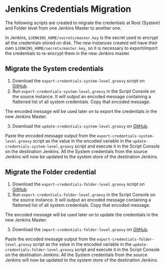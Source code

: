 # Jenkins Credentials Migration

The following scripts are created to migrate the credentials at Root (System) and Folder level from one Jenkins Master to another one.

In Jenkins, `$JENKINS_HOME/secrets/master.key` is the secret used to encrypt all the credentials stored on disk. The new instances created will have their own `$JENKINS_HOME/secrets/master.key`, so it is necessary to export/import the credentials to re-encrypt them in the new Jenkins master.

## Migrate the System credentials

1. Download the `export-credentials-system-level.groovy` script on [GitHub](https://github.com/cloudbees/jenkins-scripts/tree/master/credentials-migration/export-credentials-system-level.groovy).
2. Run `export-credentials-system-level.groovy` in the Script Console on the source instance. It will output an encoded message containing a flattened list of all system credentials. Copy that encoded message.

The encoded message will be used later on to export the credentials in the new Jenkins Master.

3. Download the `update-credentials-system-level.groovy` on [GitHub](https://github.com/cloudbees/jenkins-scripts/tree/master/credentials-migration/update-credentials-system-level.groovy).

Paste the encoded message output from the `export-credentials-system-level.groovy` script as the value in the encoded variable in the `update-credentials-system-level.groovy` script and execute it in the Script Console on the destination Jenkins. All the System credentials from the source Jenkins will now be updated to the system store of the destination Jenkins. 

## Migrate the Folder credential

1. Download the `export-credentials-folder-level.groovy` script on [GitHub](https://github.com/cloudbees/jenkins-scripts/tree/master/credentials-migration/export-credentials-folder-level.groovy).
2. Run `export-credentials-folder-level.groovy` in the Script Console on the source instance. It will output an encoded message containing a flattened list of all system credentials. Copy that encoded message.

The encoded message will be used later on to update the credentials in the new Jenkins Master.

3. Download the `import-credentials-folder-level.groovy` on [GitHub](https://github.com/cloudbees/jenkins-scripts/tree/master/credentials-migration/update-credentials-folder-level.groovy).

Paste the encoded message output from the `export-credentials-folder-level.groovy` script as the value in the encoded variable in the `update-credentials-folder-level.groovy` script and execute it in the Script Console on the destination Jenkins. All the System credentials from the source Jenkins will now be updated to the system store of the destination Jenkins.